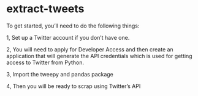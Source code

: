 # extract-tweets

To get started, you’ll need to do the following things:

1, Set up a Twitter account if you don’t have one.

2, You will need to apply for Developer Access and then create an application that will generate the API credentials which is used for getting access to Twitter from Python.

3, Import the tweepy and pandas package

4, Then you will be ready to scrap using Twitter’s API
